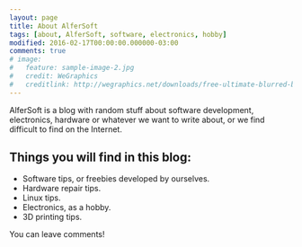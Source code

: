 ```yaml
---
layout: page
title: About AlferSoft
tags: [about, AlferSoft, software, electronics, hobby]
modified: 2016-02-17T00:00:00.000000-03:00
comments: true
# image:
#   feature: sample-image-2.jpg
#   credit: WeGraphics
#   creditlink: http://wegraphics.net/downloads/free-ultimate-blurred-background-pack/
---
```


AlferSoft is a blog with random stuff about software development, electronics, hardware or whatever we want to write about, or we find difficult to find on the Internet.

## Things you will find in this blog:

* Software tips, or freebies developed by ourselves.
* Hardware repair tips.
* Linux tips.
* Electronics, as a hobby.
* 3D printing tips.

You can leave comments!
